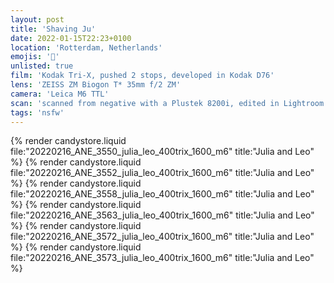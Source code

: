 ```yaml
---
layout: post
title: 'Shaving Ju'
date: 2022-01-15T22:23+0100
location: 'Rotterdam, Netherlands'
emojis: '🔞'
unlisted: true
film: 'Kodak Tri-X, pushed 2 stops, developed in Kodak D76'
lens: 'ZEISS ZM Biogon T* 35mm f/2 ZM'
camera: 'Leica M6 TTL'
scan: 'scanned from negative with a Plustek 8200i, edited in Lightroom'
tags: 'nsfw'
---
```


{% render candystore.liquid file:"20220216_ANE_3550_julia_leo_400trix_1600_m6" title:"Julia and Leo" %}
{% render candystore.liquid file:"20220216_ANE_3552_julia_leo_400trix_1600_m6" title:"Julia and Leo" %}
{% render candystore.liquid file:"20220216_ANE_3558_julia_leo_400trix_1600_m6" title:"Julia and Leo" %}
{% render candystore.liquid file:"20220216_ANE_3563_julia_leo_400trix_1600_m6" title:"Julia and Leo" %}
{% render candystore.liquid file:"20220216_ANE_3572_julia_leo_400trix_1600_m6" title:"Julia and Leo" %}
{% render candystore.liquid file:"20220216_ANE_3573_julia_leo_400trix_1600_m6" title:"Julia and Leo" %}
